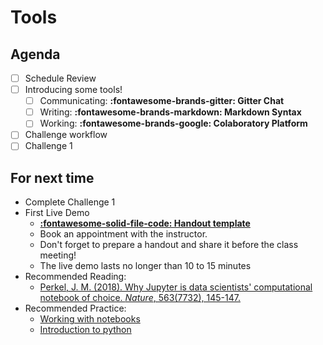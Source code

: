# Tools

## Agenda
- [ ] Schedule Review
- [ ] Introducing some tools!
    - [ ] Communicating: **:fontawesome-brands-gitter: Gitter Chat**
    - [ ] Writing: **:fontawesome-brands-markdown: Markdown Syntax**
    - [ ] Working: **:fontawesome-brands-google: Colaboratory Platform**
- [ ] Challenge workflow
- [ ] Challenge 1

## For next time
- Complete Challenge 1
- First Live Demo
    - [**:fontawesome-solid-file-code: Handout template**](https://colab.research.google.com/github/mickaeltemporao/ids-materials/blob/main/handout-template.ipynb)
    - Book an appointment with the instructor.
    - Don't forget to prepare a handout and share it before the class meeting!
    - The live demo lasts no longer than 10 to 15 minutes
- Recommended Reading:
    - [Perkel, J. M. (2018). Why Jupyter is data scientists' computational notebook of choice. *Nature*, 563(7732), 145-147.](https://www.nature.com/articles/d41586-018-07196-1)
- Recommended Practice:
    - [Working with notebooks](https://colab.research.google.com/notebooks/intro.ipynb)
    - [Introduction to python](https://www.kaggle.com/colinmorris/hello-python)


